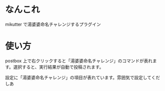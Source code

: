 # なんこれ

mikutter で湯婆婆命名チャレンジするプラグイン

# 使い方

postbox 上で右クリックすると「湯婆婆命名チャレンジ」のコマンドが表れます。選択すると、実行結果が自動で投稿されます。

設定に「湯婆婆命名チャレンジ」の項目が表れています。雰囲気で設定してくだしあ

